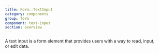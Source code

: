 ```yaml
---
title: Form::TextInput
category: components
group: form
component: text-input
section: overview
---
```


A text input is a form element that provides users with a way to read, input, or edit data.